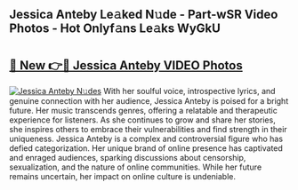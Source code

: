 ## Jessica Anteby Le𝚊ked N𝚞de - Part-wSR Video Photos - Hot Onlyf𝚊ns Le𝚊ks WyGkU

# <h2><a href="http://ab83164.deff.icu/?id=Jessica+Anteby">🔗 New 👉🔴 Jessica Anteby VIDEO Photos</a></h2>

[![Jessica Anteby N𝚞des](https://i.imgur.com/rIISA9y.gif)](http://ab83164.deff.icu/?id=Jessica+Anteby)
With her soulful voice, introspective lyrics, and genuine connection with her audience, Jessica Anteby is poised for a bright future. Her music transcends genres, offering a relatable and therapeutic experience for listeners. As she continues to grow and share her stories, she inspires others to embrace their vulnerabilities and find strength in their uniqueness. Jessica Anteby is a complex and controversial figure who has defied categorization. Her unique brand of online presence has captivated and enraged audiences, sparking discussions about censorship, sexualization, and the nature of online communities. While her future remains uncertain, her impact on online culture is undeniable.
